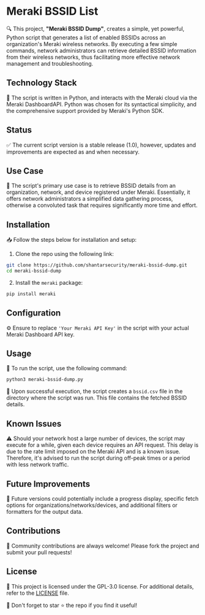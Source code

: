 # Meraki BSSID List

🔍 This project, **"Meraki BSSID Dump"**, creates a simple, yet powerful, Python script that generates a list of enabled BSSIDs across an organization's Meraki wireless networks. By executing a few simple commands, network administrators can retrieve detailed BSSID information from their wireless networks, thus facilitating more effective network management and troubleshooting.

## Technology Stack

🔧 The script is written in Python, and interacts with the Meraki cloud via the Meraki DashboardAPI. Python was chosen for its syntactical simplicity, and the comprehensive support provided by Meraki's Python SDK.

## Status

✅ The current script version is a stable release (1.0), however, updates and improvements are expected as and when necessary.

## Use Case

🎯 The script's primary use case is to retrieve BSSID details from an organization, network, and device registered under Meraki. Essentially, it offers network administrators a simplified data gathering process, otherwise a convoluted task that requires significantly more time and effort.

## Installation

📥 Follow the steps below for installation and setup:

1. Clone the repo using the following link:

```bash
git clone https://github.com/shantarsecurity/meraki-bssid-dump.git
cd meraki-bssid-dump
```

2. Install the `meraki` package:

```bash
pip install meraki
```

## Configuration

⚙️ Ensure to replace `'Your Meraki API Key'` in the script with your actual Meraki Dashboard API key.

## Usage

🚀 To run the script, use the following command:

```bash
python3 meraki-bssid-dump.py
```

📄 Upon successful execution, the script creates a `bssid.csv` file in the directory where the script was run. This file contains the fetched BSSID details.

## Known Issues

⚠️ Should your network host a large number of devices, the script may execute for a while, given each device requires an API request. This delay is due to the rate limit imposed on the Meraki API and is a known issue. Therefore, it's advised to run the script during off-peak times or a period with less network traffic.

## Future Improvements

🔮 Future versions could potentially include a progress display, specific fetch options for organizations/networks/devices, and additional filters or formatters for the output data.

## Contributions

🤝 Community contributions are always welcome! Please fork the project and submit your pull requests!

## License

📜 This project is licensed under the GPL-3.0 license. For additional details, refer to the [LICENSE](LICENSE) file.

🌟 Don't forget to star ⭐ the repo if you find it useful!
